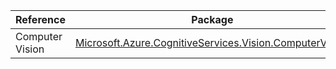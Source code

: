 | Reference | Package | Source |
|---|---|---|
|Computer Vision|[Microsoft.Azure.CognitiveServices.Vision.ComputerVision](https://www.nuget.org/packages/Microsoft.Azure.CognitiveServices.Vision.ComputerVision)|[Github](https://github.com/Azure/azure-sdk-for-net)|
